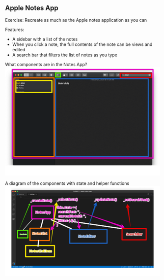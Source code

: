 ## Apple Notes App 

Exercise: Recreate as much as the Apple notes application as you can 

Features:
- A sidebar with a list of the notes 
- When you click a note, the full contents of the note can be views and edited 
- A search bar that filters the list of notes as you type

What components are in the Notes App?
![React Notes App UI Diagram](images/react-notes-app-ui-diagram.png)


A diagram of the components with state and helper functions 
![Notes App Diagram with State and Helper Function](images/notes-app-diagram-with-state-and-helper-functions.png)